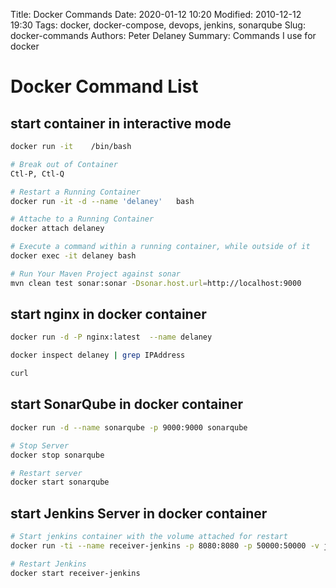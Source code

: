 Title: Docker Commands
Date: 2020-01-12 10:20
Modified: 2010-12-12 19:30
Tags: docker, docker-compose, devops, jenkins, sonarqube
Slug: docker-commands
Authors: Peter Delaney 
Summary: Commands I use for docker


# Docker Command List


##  start container in interactive mode
```bash
docker run -it    /bin/bash

# Break out of Container
Ctl-P, Ctl-Q

# Restart a Running Container
docker run -it -d --name 'delaney'   bash

# Attache to a Running Container
docker attach delaney

# Execute a command within a running container, while outside of it
docker exec -it delaney bash

# Run Your Maven Project against sonar
mvn clean test sonar:sonar -Dsonar.host.url=http://localhost:9000

```

## start nginx in docker container
```bash
docker run -d -P nginx:latest  --name delaney

docker inspect delaney | grep IPAddress

curl
```



## start SonarQube in docker container
```bash
docker run -d --name sonarqube -p 9000:9000 sonarqube

# Stop Server
docker stop sonarqube

# Restart server
docker start sonarqube
```

## start Jenkins Server in docker container
```bash
# Start jenkins container with the volume attached for restart
docker run -ti --name receiver-jenkins -p 8080:8080 -p 50000:50000 -v jenkins-data:/var/jenkins_home jenkins/jenkins:lts

# Restart Jenkins
docker start receiver-jenkins
```
